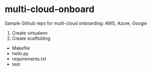 # multi-cloud-onboard
Sample Github repo for multi-cloud onboarding: AWS, Azure, Google

1. Create virtualenv
2. Create scaffolding

* Makefile
* hello.py
* requirements.txt
* test